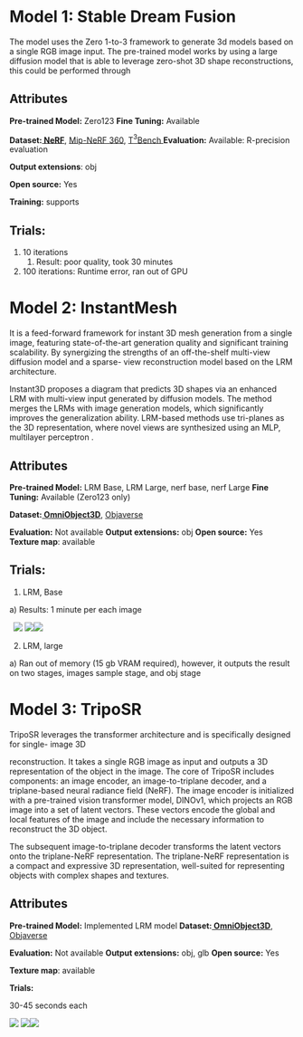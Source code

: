 ﻿# Model 1: Stable Dream Fusion

The model uses the Zero 1-to-3 framework to generate 3d models based on a single RGB image input. The pre-trained model works by using a large diffusion model that is able to leverage zero-shot 3D shape reconstructions, this could be performed through

## Attributes

**Pre-trained Model:** Zero123 **Fine Tuning:** Available

**Dataset:[ NeRF](https://paperswithcode.com/dataset/nerf)**, [Mip-NeRF 360](https://paperswithcode.com/dataset/mip-nerf-360), [T$^3$Bench ](https://paperswithcode.com/dataset/t-3-bench)
**Evaluation:** Available: R-precision evaluation

**Output extensions**: obj

**Open source:** Yes

**Training:** supports


## Trials:

1. 10 iterations
   1) Result: poor quality, took 30 minutes
1. 100 iterations: Runtime error, ran out of GPU

# Model 2: InstantMesh

It is a feed-forward framework for instant 3D mesh generation from a single image, featuring state-of-the-art generation quality and significant training scalability. By synergizing the strengths of an off-the-shelf multi-view diffusion model and a sparse- view reconstruction model based on the LRM architecture.

Instant3D proposes a diagram that predicts 3D shapes via an enhanced LRM with multi-view input generated by diffusion models. The method merges the LRMs with image generation models, which significantly improves the generalization ability. LRM-based methods use tri-planes as the 3D representation, where novel views are synthesized using an MLP, multilayer perceptron .

## Attributes

**Pre-trained Model:** LRM Base, LRM Large, nerf base, nerf Large **Fine Tuning:** Available (Zero123 only)

**Dataset:[ OmniObject3D](https://paperswithcode.com/dataset/omniobject3d)**, [Objaverse](https://paperswithcode.com/dataset/objaverse)

**Evaluation:** Not available **Output extensions:** obj **Open source:** Yes **Texture map**: available


## Trials:

1. LRM, Base

a) Results: 1 minute per each image

` `![](imgs/Aspose.Words.12e9945b-adfd-4fe7-97f8-d2770063434b.001.png) ![](imgs/Aspose.Words.12e9945b-adfd-4fe7-97f8-d2770063434b.002.png)![](imgs/Aspose.Words.12e9945b-adfd-4fe7-97f8-d2770063434b.003.png)

2. LRM, large

a) Ran out of memory (15 gb VRAM required), however, it outputs the result on two stages, images sample stage, and obj stage

# Model 3: TripoSR

TripoSR leverages the transformer architecture and is specifically designed for single- image 3D

reconstruction. It takes a single RGB image as input and outputs a 3D representation of the object in the image. The core of TripoSR includes components: an image encoder, an image-to-triplane decoder, and a triplane-based neural radiance field (NeRF). The image encoder is initialized with a pre-trained vision transformer model, DINOv1, which projects an RGB image into a set of latent vectors. These vectors encode the global and local features of the image and include the necessary information to reconstruct the 3D object.

The subsequent image-to-triplane decoder transforms the latent vectors onto the triplane-NeRF representation. The triplane-NeRF representation is a compact and expressive 3D representation, well-suited for representing objects with complex shapes and textures.

## Attributes

**Pre-trained Model:** Implemented LRM model **Dataset:[ OmniObject3D](https://paperswithcode.com/dataset/omniobject3d)**, [Objaverse](https://paperswithcode.com/dataset/objaverse)

**Evaluation:** Not available **Output extensions:** obj, glb **Open source:** Yes

**Texture map**: available

**Trials:**

30-45 seconds each

![](imgs/Aspose.Words.12e9945b-adfd-4fe7-97f8-d2770063434b.004.png) ![](imgs/Aspose.Words.12e9945b-adfd-4fe7-97f8-d2770063434b.005.png)![](imgs/Aspose.Words.12e9945b-adfd-4fe7-97f8-d2770063434b.006.png)
